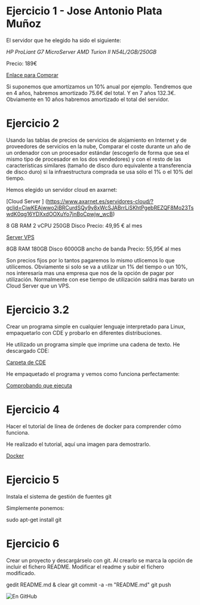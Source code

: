 # Ejercicio 1 -  Jose Antonio Plata Muñoz
El servidor que he elegido ha sido el siguiente:

*HP ProLiant G7 MicroServer AMD Turion II N54L/2GB/250GB*

Precio: 189€



 [Enlace para Comprar](http://www.pccomponentes.com/hp_proliant_g7_microserver_amd_turion_ii_n54l_2gb_250gb.html)

Si suponemos que amortizamos un 10% anual por ejemplo. Tendremos que en 4 años, habremos amortizado 75.6€ del total. Y en 7 años 132.3€. Obviamente en 10 años habremos amortizado el total del servidor.


# Ejercicio 2

Usando las tablas de precios de servicios de alojamiento en Internet y de proveedores de servicios en la nube, Comparar el coste durante un año de un ordenador con un procesador estándar (escogerlo de forma que sea el mismo tipo de procesador en los dos vendedores) y con el resto de las características similares (tamaño de disco duro equivalente a transferencia de disco duro) si la infraestructura comprada se usa sólo el 1% o el 10% del tiempo.

Hemos elegido un servidor cloud en axarnet:

[Cloud Server ] (https://www.axarnet.es/servidores-cloud/?gclid=CjwKEAjwwo2iBRCurdSQy9y8xWcSJABrrLiSKhtPgebREZQF8Mo23TswdK0qg16YDXxdOOXuYo7jnBoCpwjw_wcB)

8 GB RAM
2 vCPU
250GB Disco
Precio: 49,95 € al mes

[Server VPS](http://www.hostinger.es/hosting-vps)

8GB RAM
180GB Disco
6000GB ancho de banda
Precio: 55,95€ al mes


Son precios fijos por lo tantos pagaremos lo mismo utlicemos lo que utilicemos. Obviamente si solo se va a utilizar un 1% del tiempo o un 10%, nos interesaría mas una empresa que nos de la opción de pagar por utilización. Normalmente con ese tiempo de utilización saldrá mas barato un Cloud Server que un VPS.

# Ejercicio 3.2
Crear un programa simple en cualquier lenguaje interpretado para Linux, empaquetarlo con CDE y probarlo en diferentes distribuciones.

He utilizado un programa simple que imprime una cadena de texto. He descargado CDE:

[Carpeta de CDE](http://imgur.com/1MXynFt)

He empaquetado el programa y vemos como funciona perfectamente:


[Comprobando que ejecuta](http://imgur.com/Rch8uM9)

# Ejercicio 4


Hacer el tutorial de línea de órdenes de docker para comprender cómo funciona.

He realizado el tutorial, aquí una imagen para demostrarlo.

[Docker](http://imgur.com/Q2yCQvU)

# Ejercicio 5

Instala el sistema de gestión de fuentes git

Simplemente ponemos:

sudo apt-get install git

# Ejercicio 6

Crear un proyecto y descargárselo con git. Al crearlo se marca la opción de incluir el fichero README.
Modificar el readme y subir el fichero modificado.

gedit README.md &
clear
git commit -a -m "README.md"
git push

![En GitHub](http://imgur.com/79pV29I)





